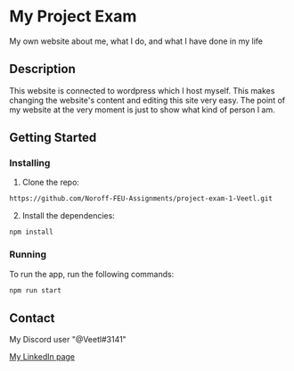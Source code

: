 # My Project Exam

My own website about me, what I do, and what I have done in my life

## Description

This website is connected to wordpress which I host myself. This makes changing the website's content and editing this site very easy. The point of my website at the very moment is just to show what kind of person I am. 


## Getting Started

### Installing

1. Clone the repo:

```bash 
https://github.com/Noroff-FEU-Assignments/project-exam-1-Veetl.git
```

2. Install the dependencies:

```
npm install
```

### Running

To run the app, run the following commands:

```bash
npm run start
```

## Contact


My Discord user "@Veetl#3141"

[My LinkedIn page]([www.linkedin.com](https://www.linkedin.com/in/vetle-skadberg-17a579209/))
